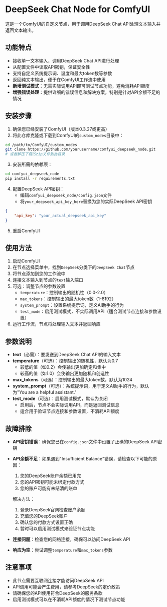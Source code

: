 # DeepSeek Chat Node for ComfyUI

这是一个ComfyUI的自定义节点，用于调用DeepSeek Chat API处理文本输入并返回文本输出。

## 功能特点

- 接收单一文本输入，调用DeepSeek Chat API进行处理
- 从配置文件中读取API密钥，保证安全性
- 支持自定义系统提示词、温度和最大token数等参数
- 返回纯文本输出，便于在ComfyUI工作流中使用
- **新增测试模式**：无需实际调用API即可测试节点功能，避免消耗API额度
- **增强错误处理**：提供详细的错误信息和解决方案，特别是针对API余额不足的情况

## 安装步骤

1. 确保您已经安装了ComfyUI（版本0.3.27或更高）
2. 将此仓库克隆或下载到ComfyUI的`custom_nodes`目录中：

```bash
cd /path/to/ComfyUI/custom_nodes
git clone https://github.com/yourusername/comfyui_deepseek_node.git
# 或者解压下载的zip文件到此目录
```

3. 安装所需的依赖项：

```bash
cd comfyui_deepseek_node
pip install -r requirements.txt
```

4. 配置DeepSeek API密钥：
   - 编辑`comfyui_deepseek_node/config.json`文件
   - 将`your_deepseek_api_key_here`替换为您的实际DeepSeek API密钥

```json
{
    "api_key": "your_actual_deepseek_api_key"
}
```

5. 重启ComfyUI

## 使用方法

1. 启动ComfyUI
2. 在节点选择菜单中，找到`DeepSeek`分类下的`DeepSeek Chat`节点
3. 将节点添加到您的工作流中
4. 连接文本输入到节点的`text`输入端口
5. 可选：调整节点的参数设置
   - `temperature`：控制输出的随机性（0.0-2.0）
   - `max_tokens`：控制输出的最大token数（1-8192）
   - `system_prompt`：设置系统提示词，定义AI助手的行为
   - `test_mode`：启用测试模式，不实际调用API（适合测试节点连接和参数设置）
6. 运行工作流，节点将处理输入文本并返回响应

## 参数说明

- **text**（必需）：要发送到DeepSeek Chat API的输入文本
- **temperature**（可选）：控制输出的随机性，默认为0.7
  - 较低的值（如0.2）会使输出更加确定和集中
  - 较高的值（如1.0）会使输出更加随机和创造性
- **max_tokens**（可选）：控制输出的最大token数，默认为1024
- **system_prompt**（可选）：系统提示词，用于定义AI助手的行为，默认为"You are a helpful assistant."
- **test_mode**（可选）：启用测试模式，默认为关闭
  - 启用后，节点不会实际调用API，而是返回测试信息
  - 适合用于验证节点连接和参数设置，不消耗API额度

## 故障排除

- **API密钥错误**：确保您已在`config.json`文件中设置了正确的DeepSeek API密钥
- **API余额不足**：如果遇到"Insufficient Balance"错误，请检查以下可能的原因：
  1. 您的DeepSeek账户余额已用完
  2. 您的API密钥可能未绑定付款方式
  3. 您的账户可能有未结清的账单
  
  解决方法：
  1. 登录DeepSeek官网检查账户余额
  2. 充值您的DeepSeek账户
  3. 确认您的付款方式设置正确
  4. 暂时可以启用测试模式来验证节点功能
- **连接问题**：检查您的网络连接，确保可以访问DeepSeek API
- **响应为空**：尝试调整`temperature`和`max_tokens`参数

## 注意事项

- 此节点需要互联网连接才能访问DeepSeek API
- API调用可能会产生费用，请参考DeepSeek的定价政策
- 请确保您的API使用符合DeepSeek的服务条款
- 启用测试模式可以在不消耗API额度的情况下测试节点功能
